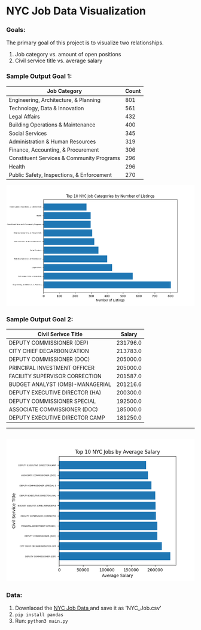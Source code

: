 # NYC Job Data Visualization


### Goals:
The primary goal of this project is to visualize two relationships.
1. Job category vs. amount of open positions 
2. Civil service title vs. average salary 

### Sample Output Goal 1:

| Job Category                                  | Count |
| --------------------------------------------- | ----- |
| Engineering, Architecture, & Planning         | 801   |
| Technology, Data & Innovation                 | 561   |
| Legal Affairs                                 | 432   |
| Building Operations & Maintenance             | 400   |
| Social Services                               | 345   |
| Administration & Human Resources              | 319   |
| Finance, Accounting, & Procurement            | 306   |
| Constituent Services & Community Programs     | 296   |
| Health                                        | 296   |
| Public Safety, Inspections, & Enforcement     | 270   |


![Figure 1](./assets/Top_10_By_Cat.png)

### Sample Output Goal 2:

| Civil Serivce Title              | Salary    |
| -------------------------------- | ----------|
| DEPUTY COMMISSIONER (DEP)        | 231796.0  |
| CITY CHIEF DECARBONIZATION       | 213783.0  |
| DEPUTY COMMISSIONER (DOC)        | 205000.0  |
| PRINCIPAL INVESTMENT OFFICER     | 205000.0  |
| FACILITY SUPERVISOR CORRECTION    | 201587.0  |
| BUDGET ANALYST (OMB)-MANAGERIAL   | 201216.6  |
| DEPUTY EXECUTIVE DIRECTOR (HA)   | 200300.0  |
| DEPUTY COMMISSIONER SPECIAL      | 192500.0  |
| ASSOCIATE COMMISSIONER (DOC)     | 185000.0  |
| DEPUTY EXECUTIVE DIRECTOR CAMP   | 181250.0  |


--- 
![Figure 2](./assets/Top_10_Salary.png)
--- 

### Data:
1. Downlaoad the [NYC Job Data ](https://data.cityofnewyork.us/City-Government/NYC-Jobs/kpav-sd4t/explore/query/SELECT%0A%20%20%60job_id%60%2C%0A%20%20%60agency%60%2C%0A%20%20%60posting_type%60%2C%0A%20%20%60number_of_positions%60%2C%0A%20%20%60business_title%60%2C%0A%20%20%60civil_service_title%60%2C%0A%20%20%60title_classification%60%2C%0A%20%20%60title_code_no%60%2C%0A%20%20%60level%60%2C%0A%20%20%60job_category%60%2C%0A%20%20%60full_time_part_time_indicator%60%2C%0A%20%20%60career_level%60%2C%0A%20%20%60salary_range_from%60%2C%0A%20%20%60salary_range_to%60%2C%0A%20%20%60salary_frequency%60%2C%0A%20%20%60work_location%60%2C%0A%20%20%60division_work_unit%60%2C%0A%20%20%60job_description%60%2C%0A%20%20%60minimum_qual_requirements%60%2C%0A%20%20%60preferred_skills%60%2C%0A%20%20%60additional_information%60%2C%0A%20%20%60to_apply%60%2C%0A%20%20%60hours_shift%60%2C%0A%20%20%60work_location_1%60%2C%0A%20%20%60recruitment_contact%60%2C%0A%20%20%60residency_requirement%60%2C%0A%20%20%60posting_date%60%2C%0A%20%20%60post_until%60%2C%0A%20%20%60posting_updated%60%2C%0A%20%20%60process_date%60/page/filter) and save it as 'NYC_Job.csv'
2. `` pip install pandas ``
3. Run:  `` python3 main.py ``
